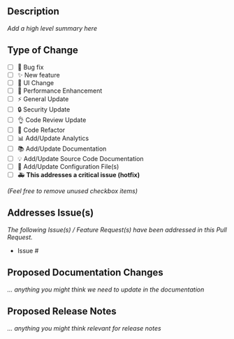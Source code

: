 ## Description

*Add a high level summary here*

## Type of Change

- [ ] :bug: Bug fix
- [ ] :sparkles: New feature
- [ ] :art: UI Change
- [ ] :racehorse: Performance Enhancement
- [ ] :zap: General Update
- [ ] :lock: Security Update
- [ ] :ok_hand: Code Review Update
- [ ] :hammer: Code Refactor
- [ ] :bar_chart: Add/Update Analytics
- [ ] :books: Add/Update Documentation
- [ ] :bulb: Add/Update Source Code Documentation
- [ ] :wrench: Add/Update Configuration File(s)
- [ ] :ambulance: **This addresses a critical issue (hotfix)**

*(Feel free to remove unused checkbox items)*

## Addresses Issue(s)

*The following Issue(s) / Feature Request(s) have been addressed in this Pull Request.*

- Issue #

## Proposed Documentation Changes

*... anything you might think we need to update in the documentation*

## Proposed Release Notes

*... anything you might think relevant for release notes*